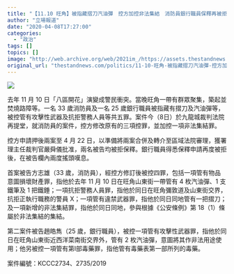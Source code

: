 ```yaml
---
title: "【11.10 旺角】被指藏摺刀汽油彈　控方加控非法集結　消防員銀行職員保釋再被拒"
author: "立場報道"
date: "2020-04-08T17:27:00"
categories:
  - "政治"
tags: []
topics: []
image: "http://web.archive.org/web/2021im_/https://assets.thestandnews.com/media/photos/74607611_10157508644951422_7727677782288760832_o20copy_IpHwB.png"
original_url: "thestandnews.com/politics/11-10-旺角-被指藏摺刀汽油彈-控方加控非法集結-消防員銀行職員保釋再被拒"
---
```

![](http://web.archive.org/web/2021im_/https://assets.thestandnews.com/media/photos/74607611_10157508644951422_7727677782288760832_o20copy_IpHwB.png)

去年 11 月 10 日「八區開花」演變成警民衝突。當晚旺角一帶有群眾聚集，築起並焚燒路障等。一名 33 歲消防員及一名 25 歲銀行職員被指藏有摺刀及汽油彈等，被控管有攻擊性武器及抗拒警務人員等共五罪。案件今（8日）於九龍城裁判法院再提堂，就消防員的案件，控方修改原有的三項控罪，並加控一項非法集結罪。

控方申請押後兩案至 4 月 22 日，以準備將兩案合併及轉介至區域法院審理，獲署理主任裁判官嚴舜儀批准，兩名被告均被拒保釋。銀行職員得悉保釋申請再度被拒後，在被告欄內兩度搖頭嘆息。

首案被告方志雄（33 歲，消防員），經控方修訂後被控四罪，包括一項管有物品意圖損壞財產罪，指他於去年 11 月 10 日在旺角山東街一帶管有 4 枚汽油彈、1 支鐵筆及 1 把鐵錘；一項抗拒警務人員罪，指他於同日在旺角彌敦道及山東街交界，抗拒正執行職務的警員 X；一項管有違禁武器罪，指他於同日同地管有一把摺刀；及一項新增的非法集結罪，指他於同日同地，參與根據《公安條例》第 18（1）條屬於非法集結的集結。

第二案件被告趙皓雋（25 歲，銀行職員），被控一項管有攻擊性武器罪，指他於同日在旺角山東街近西洋菜南街交界外，管有 2 枚汽油彈，意圖將其作非法用途使用；他另被控一項管有第I部毒藥罪，指他管有毒藥表第一部所列的毒藥。

案件編號：KCCC2734、2735/2019